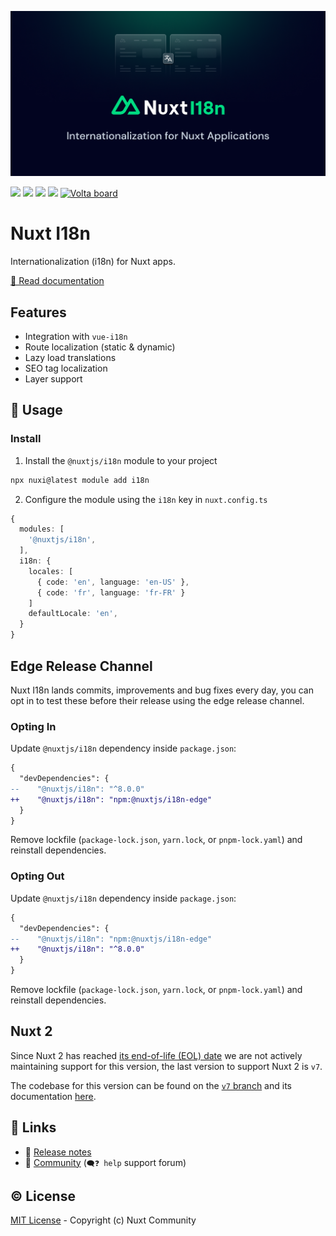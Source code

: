 [![Nuxt i18n](./docs/public/cover.png)](https://i18n.nuxtjs.org)

[![](https://img.shields.io/npm/v/%40nuxtjs%2Fi18n/latest.svg?style=flat-square)](https://npmjs.com/package/%40nuxtjs%2Fi18n)
[![](https://img.shields.io/npm/v/%40nuxtjs%2Fi18n-edge/latest.svg?style=flat-square)](https://npmjs.com/package/%40nuxtjs%2Fi18n-edge)
[![](https://img.shields.io/npm/dt/%40nuxtjs%2Fi18n.svg?style=flat-square)](https://npmjs.com/package/%40nuxtjs%2Fi18n)
[![](https://snyk.io/test/github/nuxt-community/i18n-module/badge.svg?style=flat-square)](https://snyk.io/test/github/nuxt-modules/i18n)
<a href="https://volta.net/nuxt-modules/i18n?utm_source=nuxt_i18n_readme"><img src="https://user-images.githubusercontent.com/904724/209143798-32345f6c-3cf8-4e06-9659-f4ace4a6acde.svg" alt="Volta board"></a>

# Nuxt I18n

Internationalization (i18n) for Nuxt apps.

[📖 Read documentation](https://i18n.nuxtjs.org/)

## Features

- Integration with `vue-i18n`
- Route localization (static & dynamic)
- Lazy load translations
- SEO tag localization
- Layer support

## 🚀 Usage

### Install

1. Install the `@nuxtjs/i18n` module to your project

```sh
npx nuxi@latest module add i18n
```

2. Configure the module using the `i18n` key in `nuxt.config.ts`

```ts
{
  modules: [
    '@nuxtjs/i18n',
  ],
  i18n: {
    locales: [
      { code: 'en', language: 'en-US' },
      { code: 'fr', language: 'fr-FR' }
    ]
    defaultLocale: 'en',
  }
}
```

## Edge Release Channel

Nuxt I18n lands commits, improvements and bug fixes every day, you can opt in to test these before their release using the edge release channel.

### Opting In

Update `@nuxtjs/i18n` dependency inside `package.json`:

```diff
{
  "devDependencies": {
--    "@nuxtjs/i18n": "^8.0.0"
++    "@nuxtjs/i18n": "npm:@nuxtjs/i18n-edge"
  }
}
```

Remove lockfile (`package-lock.json`, `yarn.lock`, or `pnpm-lock.yaml`) and reinstall dependencies.

### Opting Out

Update `@nuxtjs/i18n` dependency inside `package.json`:

```diff
{
  "devDependencies": {
--    "@nuxtjs/i18n": "npm:@nuxtjs/i18n-edge"
++    "@nuxtjs/i18n": "^8.0.0"
  }
}
```

Remove lockfile (`package-lock.json`, `yarn.lock`, or `pnpm-lock.yaml`) and reinstall dependencies.

## Nuxt 2

Since Nuxt 2 has reached [its end-of-life (EOL) date](https://v2.nuxt.com/lts/) we are not actively maintaining support for this version, the last version to support Nuxt 2 is `v7`.

The codebase for this version can be found on the [`v7` branch](https://github.com/nuxt-modules/i18n/tree/v7) and its documentation [here](https://i18n.nuxtjs.org/docs/v7).

## 🔗 Links

- 🔖 [Release notes](./CHANGELOG.md)
- 👥 [Community](https://discord.nuxtjs.org/) (`🗨️❓ help` support forum)

## ©️ License

[MIT License](./LICENSE) - Copyright (c) Nuxt Community
